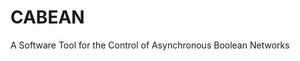 # CABEAN

A Software Tool for the Control of Asynchronous Boolean Networks

```{tableofcontents}
```
